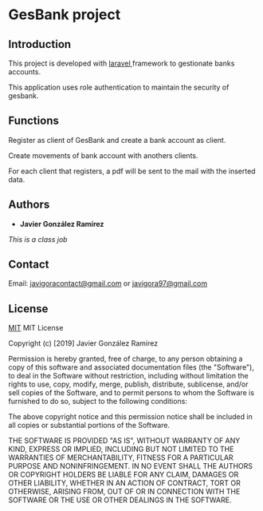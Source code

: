 # GesBank project

## Introduction
  <p>This project is developed with <a href="https://laravel.com/"> laravel </a> framework to gestionate banks accounts.</p>
  <p>This application uses role authentication to maintain the security of gesbank.</p>
  
## Functions
  <p>Register as client of GesBank and create a bank account as client.</p>
  <p>Create movements of bank account with anothers clients.</p>
  <p>For each client that registers, a pdf will be sent to the mail with the inserted data.</p>
  
## Authors

* **Javier González Ramírez**

*This is a class job*


## Contact 

Email: javigoracontact@gmail.com or javigora97@gmail.com


## License
[MIT]()
MIT License

Copyright (c) [2019] Javier González Ramírez

Permission is hereby granted, free of charge, to any person obtaining a copy
of this software and associated documentation files (the "Software"), to deal
in the Software without restriction, including without limitation the rights
to use, copy, modify, merge, publish, distribute, sublicense, and/or sell
copies of the Software, and to permit persons to whom the Software is
furnished to do so, subject to the following conditions:

The above copyright notice and this permission notice shall be included in all
copies or substantial portions of the Software.

THE SOFTWARE IS PROVIDED "AS IS", WITHOUT WARRANTY OF ANY KIND, EXPRESS OR
IMPLIED, INCLUDING BUT NOT LIMITED TO THE WARRANTIES OF MERCHANTABILITY,
FITNESS FOR A PARTICULAR PURPOSE AND NONINFRINGEMENT. IN NO EVENT SHALL THE
AUTHORS OR COPYRIGHT HOLDERS BE LIABLE FOR ANY CLAIM, DAMAGES OR OTHER
LIABILITY, WHETHER IN AN ACTION OF CONTRACT, TORT OR OTHERWISE, ARISING FROM,
OUT OF OR IN CONNECTION WITH THE SOFTWARE OR THE USE OR OTHER DEALINGS IN THE
SOFTWARE.
